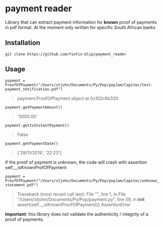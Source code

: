 # payment reader
Library that can extract payment information for __known__ proof of payments in pdf format. At the moment only written for specific South African banks

## Installation
```git clone https://github.com/YinYin-blip/payment_reader```
## Usage

```payment = ProofOfPayment("/Users/stjohn/Documents/Py/Pop/popJam/Capitec/test-payment_notification.pdf")```
> payment.ProofOfPayment object at 0x102c6b320

```payment.getPaymentAmount()```
> '3000.00'

```payment.getIsInstantPayment()```
> False

```payment.getPaymentDate()```
> ['28/11/2019', '22:23']

If the proof of payment is unknown, the code will crash with assertion self.__isKnownProfOfPayment:

```payment = ProofOfPayment("/Users/stjohn/Documents/Py/Pop/popJam/Capitec/unknown_statement.pdf")```

>Traceback (most recent call last):
>File "<stdin>", line 1, in <module>
>File "/Users/stjohn/Documents/Py/Pop/payment.py", line 59, in __init__
>assert(self.__isKnownProofOfPayment())
>AssertionError


**Important**: this library does not validate the authenticity / integrity of a proof of payments.
